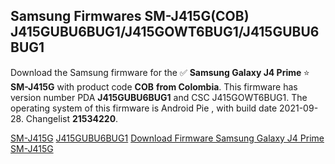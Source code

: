 <h2>Samsung Firmwares SM-J415G(COB) J415GUBU6BUG1/J415GOWT6BUG1/J415GUBU6BUG1</h2>
Download the Samsung firmware for the ✅ <strong>Samsung Galaxy J4 Prime </strong> ⭐ <strong>SM-J415G</strong> with product code <strong>COB</strong> <strong> from Colombia</strong>. This firmware has version number PDA <strong>J415GUBU6BUG1</strong> and CSC J415GOWT6BUG1. The operating system of this firmware is Android Pie , with build date 2021-09-28. Changelist <strong>21534220</strong>.


[SM-J415G](https://samfirm.shop/samsung/model/SM-J415G)
[J415GUBU6BUG1](https://samfirm.shop/samsung/pda/J415GUBU6BUG1)
[Download Firmware Samsung Galaxy J4 Prime SM-J415G](https://samfirm.shop/samsung/firmware/460708)
